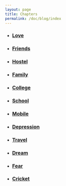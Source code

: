 ```yaml
---
layout: page
title: Chapters
permalink: /doc/blog/index
---
```


- ### [Love](./chapter1)
- ### [Friends](./chapter2)
- ### [Hostel](./chapter3)
- ### [Family](./chapter4)
- ### [College](./chapter5)
- ### [School](./chapter6)
- ### [Mobile](./chapter7)
- ### [Depression](./chapter8)
- ### [Travel](./chapter9)
- ### [Dream](./chapter10)
- ### [Fear](./chapter11)
- ### [Cricket](./chapter12)

